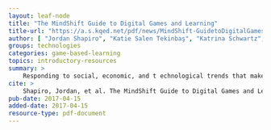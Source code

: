 ```yaml
---
layout: leaf-node
title: "The MindShift Guide to Digital Games and Learning"
title-url: "https://a.s.kqed.net/pdf/news/MindShift-GuidetoDigitalGamesandLearning.pdf"
author: [ "Jordan Shapiro", "Katie Salen Tekinbaş", "Katrina Schwartz", "Paul Davarsi"]
groups: technologies
categories: game-based-learning
topics: introductory-resources
summary: >
    Responding to social, economic, and t echnological trends that make games the most powerful medium for reaching young learners, The Educati on Arcade project, based in the MIT Comparative Media Studies Program, seeks to prototype games that teach, develop curricula r materials which support existing commercial titles, and help prepare teachers to use games in the classroom. This article reports on the first three prototypes that are producing: Supercharged! (electromagnetism); Envir onmental Detectives (environmental science);and Revolution (American history). 
cite: >
    Shapiro, Jordan, et al. The MindShift Guide to Digital Games and Learning.  Retrieved from: https://a.s.kqed.net/pdf/news/MindShift-GuidetoDigitalGamesandLearning.pdf
pub-date: 2017-04-15
added-date: 2017-04-15
resource-type: pdf-document
---
```

